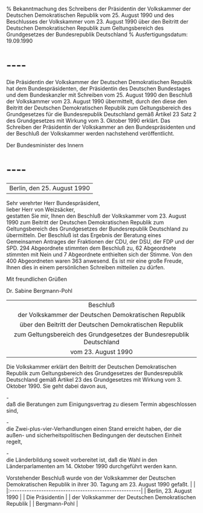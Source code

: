 % Bekanntmachung des Schreibens der Präsidentin der Volkskammer der Deutschen Demokratischen Republik vom 25. August 1990 und des Beschlusses der Volkskammer vom 23. August 1990 über den Beitritt der Deutschen Demokratischen Republik zum Geltungsbereich des Grundgesetzes der Bundesrepublik Deutschland
% Ausfertigungsdatum: 19.09.1990
 
# ----

Die Präsidentin der Volkskammer der Deutschen Demokratischen Republik hat dem Bundespräsidenten, der Präsidentin des Deutschen Bundestages und dem Bundeskanzler mit Schreiben vom 25. August 1990 den Beschluß der Volkskammer vom 23. August 1990 übermittelt, durch den diese den Beitritt der Deutschen Demokratischen Republik zum Geltungsbereich des Grundgesetzes für die Bundesrepublik Deutschland gemäß Artikel 23 Satz 2 des Grundgesetzes mit Wirkung vom 3. Oktober 1990 erklärt. Das Schreiben der Präsidentin der Volkskammer an den Bundespräsidenten und der Beschluß der Volkskammer werden nachstehend veröffentlicht.   

Der Bundesminister des Innern

# ----

|                             |
|:---------------------------:|
| Berlin, den 25. August 1990 |

  
Sehr verehrter Herr Bundespräsident,  
lieber Herr von Weizsäcker,  
gestatten Sie mir, Ihnen den Beschluß der Volkskammer vom 23. August 1990 zum Beitritt der Deutschen Demokratischen Republik zum Geltungsbereich des Grundgesetzes der Bundesrepublik Deutschland zu übermitteln. Der Beschluß ist das Ergebnis der Beratung eines Gemeinsamen Antrages der Fraktionen der CDU, der DSU, der FDP und der SPD. 294 Abgeordnete stimmten dem Beschluß zu, 62 Abgeordnete stimmten mit Nein und 7 Abgeordnete enthielten sich der Stimme. Von den 400 Abgeordneten waren 363 anwesend. Es ist mir eine große Freude, Ihnen dies in einem persönlichen Schreiben mitteilen zu dürfen. 
  
  
  
  
  
  
Mit freundlichen Grüßen

Dr. Sabine Bergmann-Pohl

  
  
  

|                                                                      |
|:--------------------------------------------------------------------:|
|                               Beschluß                               |
|        der Volkskammer der Deutschen Demokratischen Republik         |
|       über den Beitritt der Deutschen Demokratischen Republik        |
| zum Geltungsbereich des Grundgesetzes der Bundesrepublik Deutschland |
|                         vom 23. August 1990                          |

  
Die Volkskammer erklärt den Beitritt der Deutschen Demokratischen Republik zum Geltungsbereich des Grundgesetzes der Bundesrepublik Deutschland gemäß Artikel 23 des Grundgesetzes mit Wirkung vom 3. Oktober 1990. Sie geht dabei davon aus,

\-  
daß die Beratungen zum Einigungsvertrag zu diesem Termin abgeschlossen sind,

\-  
die Zwei-plus-vier-Verhandlungen einen Stand erreicht haben, der die außen- und sicherheitspolitischen Bedingungen der deutschen Einheit regelt,

\-  
die Länderbildung soweit vorbereitet ist, daß die Wahl in den Länderparlamenten am 14. Oktober 1990 durchgeführt werden kann.

Vorstehender Beschluß wurde von der Volkskammer der Deutschen Demokratischen Republik in ihrer 30. Tagung am 23. August 1990 gefaßt. 
|                                                       |
|:------------------------------------------------------|
| Berlin, 23. August 1990                               |
| Die Präsidentin                                       |
| der Volkskammer der Deutschen Demokratischen Republik |
| Bergmann-Pohl                                         |
